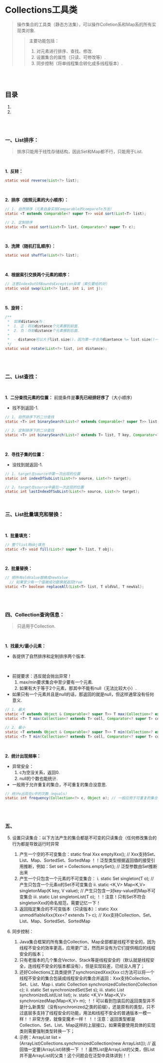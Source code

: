 # Collections工具类
> 操作集合的工具类（静态方法集），可以操作Colletion系和Map系的所有实现类对象.
>
>> 主要功能包括：
>>
>> 1. 对元素进行排序、查找、修改.
>> 2. 设置集合的属性（只读、可修改等）.
>> 3. 同步控制（将单线程集合转化成多线程版本）.

<br><br>

## 目录

1. []()
2. []()

<br><br>

### 一、List排序：
> 排序只能用于线性存储结构，因此Set和Map都不行，只能用于List.

<br>

**1.&nbsp; 反转：**

```Java
static void reverse(List<?> list);
```

<br>

**2.&nbsp; 排序（按照元素的大小顺序）：**

```Java
// 1. 自然排序（元素自身实现Comparable的compareTo方法）
static <T extends Comparable<? super T>> void sort(List<T> list);

// 2. 定制排序
static <T> void sort(List<T> list, Comparator<? super T> c);
```

<br>

**3.&nbsp; 洗牌（随机打乱顺序）：**

```Java
static void shuffle(List<?> list);
```

<br>


**4.&nbsp; 根据索引交换两个元素的顺序：**

```Java
// 注意IndexOutOfBoundsException异常（索引要给的对）
static void swap(List<?> list, int i, int j);
```

<br>

**5.&nbsp; 旋转：**

```Java
/**
 *  如果distance为：
 *  1. 正：将后distance个元素挪到前面.
 *  2. 负：将前distance个元素挪到后面.
 *
 *  - distance可以大于list.size()，因为第一步会先diantance %= list.size()一下的.
 */
static void rotate(List<?> list, int distance);
```

<br><br>

### 二、List查找：

<br>

**1.&nbsp; 二分查找元素的位置：** 前提条件是**事先已经排好序了**（大小顺序）

- 找不到返回-1.

```Java
// 1. 自然排序下的二分查找
static <T> int binarySearch(List<? extends Comparable<? super T>> list, T key);

// 2. 定制排序下的二分查找
static <T> int binarySearch(List<? extends T> list, T key, Comparator<? super T> c);
```

<br>

**2.&nbsp; 寻找子集的位置：**

- 没找到就返回-1.

```Java
// 1. target在source中第一次出现的位置
static int indexOfSubList(List<?> source, List<?> target);

// 2. target在source中最后一次出现的位置
static int lastIndexOfSubList(List<?> source, List<?> target);
```

<br>

### 三、List批量填充和替换：

<br>

**1.&nbsp; 批量填充：**

```Java
// 整个list用obj填充
static <T> void fill(List<? super T> list, T obj);
```

<br>

**2.&nbsp; 批量替换：**

```Java
// 把所有oldValue替换成newValue
  // 如果至少有一个值被成功替换就返回true
static <T> boolean replaceAll(List<T> list, T oldVal, T newVal);
```

<br><br>

### 四、Collection查询信息：
> 只适用于Collection.

<br>

**1.&nbsp; 找最大/最小元素：**

- 各提供了自然排序和定制排序两个版本.

<br>

- 前提要求：违反就会抛出异常！
  1. max/min要求集合中至少要有一个元素.
  2. 如果有大于等于2个元素，那其中不能有null（无法比较大小）.
- 如果只有一个元素并且是null的话，那返回的就是null，但这样通常没有任何意义.

```Java
// 1. 最大
static <T extends Object & Comparable<? super T>> T max(Collection<? extends T> coll);  // 自然排序
static <T> T max(Collection<? extends T> coll, Comparator<? super T> comp); // 定制排序

// 2. 最小
static <T extends Object & Comparable<? super T>> T min(Collection<? extends T> coll);  // 自然排序
static <T> T min(Collection<? extends T> coll, Comparator<? super T> comp); // 定制排序
```

<br>

**2.&nbsp; 统计出现频率：**

- 异常安全：
  1. c为空没关系，返回0.
  2. null的个数也能统计.
- 一般用于允许重复的集合，不可重复的集合没意思.

```Java
// 统计o出现在c中的次数（equals）
static int frequency(Collection<?> c, Object o); // 一般应用于可重复的集合
```

<br><br>

### 五、
5. 设置只读集合：以下方法产生的集合都是不可变的只读集合（任何修改集合的行为都是导致运行时异常
    1) 产生一个空的不可变集合：static final <T> Xxx<T> emptyXxx();  // Xxx支持Set、List、Map、SortedSet、SortedMap
！！泛型类型根据返回值的接受引用推断，例如：Set<String> set = Collections.emptySet();  // 泛型参数由Set<String>推断出来
    2) 产生一个只包含一个元素的不可变集合：
        i. static <T> Set<T> singleton(T o);  // 产生只包含一个元素o的Set不可变集合
        ii. static <K,V> Map<K,V> singletonMap(K key, V value);  // 产生只包含一对key-value的Map不可变集合
        iii. static <T> List<T> singletonList(T o);
！！注意！只有Set不符合singletonXxx的命名规范，需要记忆一下！
    3) 返回指定集合的不可变版本（只读版本）：static <T> Xxx<T> unmodifiableXxx(Xxx<? extends T> c); // Xxx支持Collection、Set、List、Map、SortedSet、SortedMap

4. 同步控制：
    1) Java集合框架的所有集合Collection、Map全部都是线程不安全的，因为线程不安全的效率更高，应用更广泛，然而并没有为它们提供相应的线程安全的版本；
    2) 只有老版本的几个集合Vector、Stack等是线程安全的（默认就是线程安全，连线程不安全的版本都没有），但是实现较差，已经没人用了；
    3) 还好Collections工具类提供了synchronizedXxx(Xxx<T> c)方法可以将一个线程不安全的集合包装成线程安全的集合并返回：Xxx支持Collection、Set、List、Map
         i. static <T> Collection<T> synchronizedCollection(Collection<T> c);
         ii. static <T> Set<T> synchronizedSet(Set<T> s);
         iii. static <T> List<T> synchronizedList(List<T> list);
         iv. static <K,V> Map<K,V> synchronizedMap(Map<K,V> m);
！！可以看到包装后的返回类型并不是什么新类型（没有synchronized之类的前缀），还是原有的类型，只不过底层多支持了线程安全的功能，用法和线程不安全的普通版本一模一样！！非常方便，就像变魔术一样！
！！注意：返回类型都是Collection、Set、List、Map这样的上层接口，如果需要使用具体的实现类则需要强制类型转换一下；
    3) 示例：ArrayList<String> list = (ArrayList<String>)Collections.synchronizedCollection(new ArrayList<String>());  // 返回值一定要(ArrayList<String>)转换一下
！！虽然List是ArrayList的父类，但List<T>并不是ArrayList<T>的父类！这个问题会在泛型中具体讲到！！
